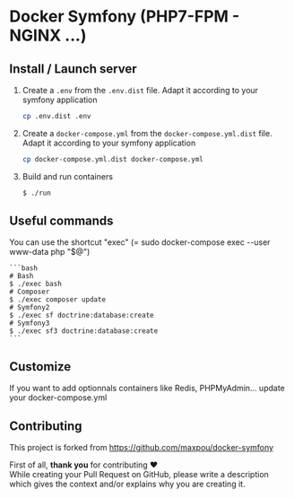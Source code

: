 # Docker Symfony (PHP7-FPM - NGINX ...)

## Install / Launch server

1. Create a `.env` from the `.env.dist` file. Adapt it according to your symfony application

    ```bash
    cp .env.dist .env
    ```

1. Create a `docker-compose.yml` from the `docker-compose.yml.dist` file. Adapt it according to your symfony application

    ```bash
    cp docker-compose.yml.dist docker-compose.yml 
    ```

2. Build and run containers

    ```bash
    $ ./run
    ```

## Useful commands

You can use the shortcut "exec" (= sudo docker-compose exec --user www-data php "$@")

    ```bash
    # Bash 
    $ ./exec bash
    # Composer
    $ ./exec composer update 
    # Symfony2
    $ ./exec sf doctrine:database:create 
    # Symfony3
    $ ./exec sf3 doctrine:database:create 
    ```

## Customize

If you want to add optionnals containers like Redis, PHPMyAdmin... update your docker-compose.yml

## Contributing

This project is forked from https://github.com/maxpou/docker-symfony

First of all, **thank you** for contributing ♥  
While creating your Pull Request on GitHub, please write a description which gives the context and/or explains why you are creating it.
